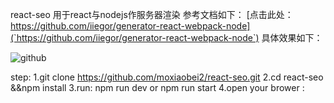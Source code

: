 react-seo
用于react与nodejs作服务器渲染
参考文档如下：
[点击此处：https://github.com/iiegor/generator-react-webpack-node](`https://github.com/iiegor/generator-react-webpack-node`)
具体效果如下：


![github](http://github.com/moxiaobei2/react-seo/go.git "github") 
 
 step:
 1.git clone https://github.com/moxiaobei2/react-seo.git
 2.cd react-seo &&npm install 
 3.run: npm run dev or npm run start
 4.open your brower :